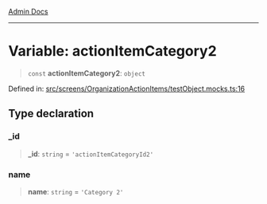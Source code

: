 [Admin Docs](/)

***

# Variable: actionItemCategory2

> `const` **actionItemCategory2**: `object`

Defined in: [src/screens/OrganizationActionItems/testObject.mocks.ts:16](https://github.com/hustlernik/talawa-admin/blob/fe326ed17e0fa5ad916ff9f383f63b5d38aedc7b/src/screens/OrganizationActionItems/testObject.mocks.ts#L16)

## Type declaration

### \_id

> **\_id**: `string` = `'actionItemCategoryId2'`

### name

> **name**: `string` = `'Category 2'`
